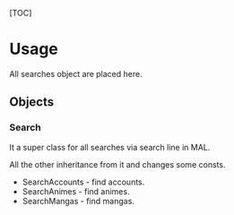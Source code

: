 [TOC]

Usage
=====
All searches object are placed here.

Objects
-------

### Search
It a super class for all searches via search line in MAL.

All the other inheritance from it and changes some consts.

 * SearchAccounts - find accounts.
 * SearchAnimes - find animes.
 * SearchMangas - find mangas.
